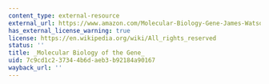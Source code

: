 ```yaml
---
content_type: external-resource
external_url: https://www.amazon.com/Molecular-Biology-Gene-James-Watson/dp/080539592X
has_external_license_warning: true
license: https://en.wikipedia.org/wiki/All_rights_reserved
status: ''
title: _Molecular Biology of the Gene_
uid: 7c9cd1c2-3734-4b6d-aeb3-b92184a90167
wayback_url: ''
---
```

